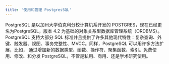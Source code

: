 ```yaml
---
title: '使用和管理 PostgresSQL'
---
```


PostgreSQL 是以加州大学伯克利分校计算机系开发的 POSTGRES，现在已经更名为PostgreSQL，版本 4.2 为基础的对象关系型数据库管理系统（ORDBMS）。PostgreSQL 支持大部分 SQL 标准并且提供了许多其他现代特性：复杂查询、外键、触发器、视图、事务完整性、MVCC。同样，PostgreSQL 可以用许多方法扩展，比如， 通过增加新的数据类型、函数、操作符、聚集函数、索引。免费使用、修改、和分发 PostgreSQL，不管是私用、商用、还是学术研究使用。